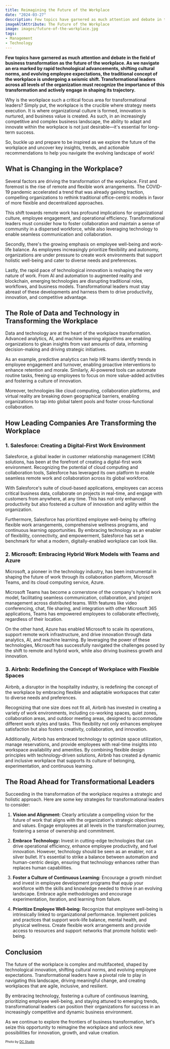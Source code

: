 ```yaml
---
title: Reimagining the Future of the Workplace
date: "2024-03-27"
description: Few topics have garnered as much attention and debate in the field of business transformation as the future of the workplace. As we navigate an era marked by rapid technological advancements, shifting cultural norms, and evolving employee expectations, the traditional concept of the workplace is undergoing a seismic shift. 
imageAltAttribute: The Future of the Workplace
image: images/future-of-the-workplace.jpg
tags:
- Management
- Technology
---
```


**Few topics have garnered as much attention and debate in the field of business transformation as the future of the workplace. As we navigate an era marked by rapid technological advancements, shifting cultural norms, and evolving employee expectations, the traditional concept of the workplace is undergoing a seismic shift. Transformational leaders across all levels of the organization must recognize the importance of this transformation and actively engage in shaping its trajectory.**

Why is the workplace such a critical focus area for transformational leaders? Simply put, the workplace is the crucible where strategy meets execution. It is where organizational culture is formed, innovation is nurtured, and business value is created. As such, in an increasingly competitive and complex business landscape, the ability to adapt and innovate within the workplace is not just desirable—it's essential for long-term success.

So, buckle up and prepare to be inspired as we explore the future of the workplace and uncover key insights, trends, and actionable recommendations to help you navigate the evolving landscape of work!

## What is Changing in the Workplace? 

Several factors are driving the transformation of the workplace. First and foremost is the rise of remote and flexible work arrangements. The COVID-19 pandemic accelerated a trend that was already gaining traction, compelling organizations to rethink traditional office-centric models in favor of more flexible and decentralized approaches.

This shift towards remote work has profound implications for organizational culture, employee engagement, and operational efficiency. Transformational leaders must consider how to foster collaboration and maintain a sense of community in a dispersed workforce, while also leveraging technology to enable seamless communication and collaboration.

Secondly, there's the growing emphasis on employee well-being and work-life balance. As employees increasingly prioritize flexibility and autonomy, organizations are under pressure to create work environments that support holistic well-being and cater to diverse needs and preferences.

Lastly, the rapid pace of technological innovation is reshaping the very nature of work. From AI and automation to augmented reality and blockchain, emerging technologies are disrupting traditional roles, workflows, and business models. Transformational leaders must stay abreast of these developments and harness them to drive productivity, innovation, and competitive advantage.

## The Role of Data and Technology in Transforming the Workplace

Data and technology are at the heart of the workplace transformation. Advanced analytics, AI, and machine learning algorithms are enabling organizations to glean insights from vast amounts of data, informing decision-making and driving strategic initiatives.

As an example, predictive analytics can help HR teams identify trends in employee engagement and turnover, enabling proactive interventions to enhance retention and morale. Similarly, AI-powered tools can automate routine tasks, freeing up employees to focus on more value-added activities and fostering a culture of innovation.

Moreover, technologies like cloud computing, collaboration platforms, and virtual reality are breaking down geographical barriers, enabling organizations to tap into global talent pools and foster cross-functional collaboration.

## How Leading Companies Are Transforming the Workplace

### 1. Salesforce: Creating a Digital-First Work Environment

Salesforce, a global leader in customer relationship management (CRM) solutions, has been at the forefront of creating a digital-first work environment. Recognizing the potential of cloud computing and collaboration tools, Salesforce has leveraged its own platform to enable seamless remote work and collaboration across its global workforce.

With Salesforce's suite of cloud-based applications, employees can access critical business data, collaborate on projects in real-time, and engage with customers from anywhere, at any time. This has not only enhanced productivity but also fostered a culture of innovation and agility within the organization.

Furthermore, Salesforce has prioritized employee well-being by offering flexible work arrangements, comprehensive wellness programs, and continuous learning opportunities. By embracing technology as an enabler of flexibility, connectivity, and empowerment, Salesforce has set a benchmark for what a modern, digitally-enabled workplace can look like.

### 2. Microsoft: Embracing Hybrid Work Models with Teams and Azure

Microsoft, a pioneer in the technology industry, has been instrumental in shaping the future of work through its collaboration platform, Microsoft Teams, and its cloud computing service, Azure.

Microsoft Teams has become a cornerstone of the company's hybrid work model, facilitating seamless communication, collaboration, and project management across distributed teams. With features like video conferencing, chat, file sharing, and integration with other Microsoft 365 applications, Teams has empowered employees to collaborate effectively, regardless of their location.

On the other hand, Azure has enabled Microsoft to scale its operations, support remote work infrastructure, and drive innovation through data analytics, AI, and machine learning. By leveraging the power of these technologies, Microsoft has successfully navigated the challenges posed by the shift to remote and hybrid work, while also driving business growth and innovation.

### 3. Airbnb: Redefining the Concept of Workplace with Flexible Spaces

Airbnb, a disruptor in the hospitality industry, is redefining the concept of the workplace by embracing flexible and adaptable workspaces that cater to diverse needs and preferences.

Recognizing that one size does not fit all, Airbnb has invested in creating a variety of work environments, including co-working spaces, quiet zones, collaboration areas, and outdoor meeting areas, designed to accommodate different work styles and tasks. This flexibility not only enhances employee satisfaction but also fosters creativity, collaboration, and innovation.

Additionally, Airbnb has embraced technology to optimize space utilization, manage reservations, and provide employees with real-time insights into workspace availability and amenities. By combining flexible design principles with technology-driven solutions, Airbnb has created a dynamic and inclusive workplace that supports its culture of belonging, experimentation, and continuous learning.

## The Road Ahead for Transformational Leaders
Succeeding in the transformation of the workplace requires a strategic and holistic approach. Here are some key strategies for transformational leaders to consider:

1. **Vision and Alignment:** Clearly articulate a compelling vision for the future of work that aligns with the organization's strategic objectives and values. Engage employees at all levels in the transformation journey, fostering a sense of ownership and commitment.

2. **Embrace Technology:** Invest in cutting-edge technologies that can drive operational efficiency, enhance employee productivity, and fuel innovation. However, technology should be seen as an enabler, not a silver bullet. It's essential to strike a balance between automation and human-centric design, ensuring that technology enhances rather than replaces human capabilities.

3. **Foster a Culture of Continuous Learning:** Encourage a growth mindset and invest in employee development programs that equip your workforce with the skills and knowledge needed to thrive in an evolving landscape. Embrace agile methodologies and encourage experimentation, iteration, and learning from failure.

4. **Prioritize Employee Well-being:** Recognize that employee well-being is intrinsically linked to organizational performance. Implement policies and practices that support work-life balance, mental health, and physical wellness. Create flexible work arrangements and provide access to resources and support networks that promote holistic well-being.

## Conclusion

The future of the workplace is complex and multifaceted, shaped by technological innovation, shifting cultural norms, and evolving employee expectations. Transformational leaders have a pivotal role to play in navigating this landscape, driving meaningful change, and creating workplaces that are agile, inclusive, and resilient.

By embracing technology, fostering a culture of continuous learning, prioritizing employee well-being, and staying attuned to emerging trends, transformational leaders can position their organizations for success in an increasingly competitive and dynamic business environment.

As we continue to explore the frontiers of business transformation, let's seize this opportunity to reimagine the workplace and unlock new possibilities for innovation, growth, and value creation. 

<p style= "font-size:10px;">Photo by <a href="https://www.freepik.es/foto-gratis/estudio-fotografia-vacio-software-retoque-computadora-nadie-lugar-trabajo-produccion-medios-equipo-editar-imagenes-fotografo-profesional-oficina-retoque-imagen_25056051.htm" target="_blank">DC Studio</a></p>